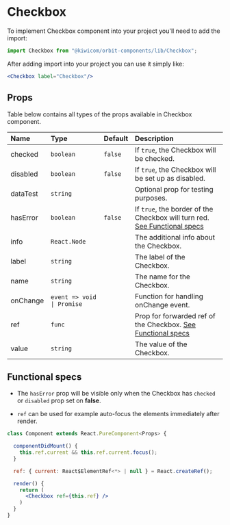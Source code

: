 # Checkbox
To implement Checkbox component into your project you'll need to add the import:
```jsx
import Checkbox from "@kiwicom/orbit-components/lib/Checkbox";
```
After adding import into your project you can use it simply like:
```jsx
<Checkbox label="Checkbox"/>
```
## Props
Table below contains all types of the props available in Checkbox component.

| Name         | Type                         | Default | Description                      |
| :-------     | :--------------------------- | :------ | :------------------------------- |
| checked      | `boolean`                    | `false` | If `true`, the Checkbox will be checked.
| disabled     | `boolean`                    | `false` | If `true`, the Checkbox will be set up as disabled.
| dataTest     | `string`                     |         | Optional prop for testing purposes.
| hasError     | `boolean`                    | `false` | If `true`, the border of the Checkbox will turn red. [See Functional specs](#functional-specs)
| info         | `React.Node`                 |         | The additional info about the Checkbox.
| label        | `string`                     |         | The label of the Checkbox.
| name         | `string`                     |         | The name for the Checkbox.
| onChange     | `event => void \| Promise`   |         | Function for handling onChange event.
| ref          | `func`                       |         | Prop for forwarded ref of the Checkbox. [See Functional specs](#functional-specs)
| value        | `string`                     |         | The value of the Checkbox.

## Functional specs
* The `hasError` prop will be visible only when the Checkbox has `checked` or `disabled` prop set on **false**.

* `ref` can be used for example auto-focus the elements immediately after render.
```jsx
class Component extends React.PureComponent<Props> {

  componentDidMount() {
    this.ref.current && this.ref.current.focus();
  }

  ref: { current: React$ElementRef<*> | null } = React.createRef();

  render() {
    return (
      <Checkbox ref={this.ref} />
    )
  }
}
```
